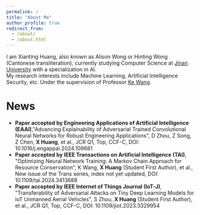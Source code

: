 ```yaml
---
permalink: /
title: "About Me"
author_profile: true
redirect_from: 
  - /about/
  - /about.html
---
```




I am Xianting Huang, also known as Alison Wong or Hinting Wong (Cantonese transliteration), currently studying Computer Science at [Jinan University](https://www.jnu.edu.cn) with a specialization in AI.   
My research interests include Machine Learning, Artificial Intelligence Security, etc. Under the supervision of Professor [Ke Wang](https://faculty.jnu.edu.cn/xxkxjsxy/wk/list.htm).


News
======
* **Paper accepted by Engineering Applications of Artificial Intelligence (EAAI)**,"Advancing Explainability of Adversarial Trained Convolutional Neural Networks for Robust Engineering Applications", D Zhou, Z Song, Z Chen, **X Huang**, et al., JCR Q1, Top, CCF-C, DOI: 10.1016/j.engappai.2024.109681
* **Paper accepted by IEEE Transactions on Artificial Intelligence (TAI)**, "Optimizing Neural Network Training: A Markov Chain Approach for Resource Conservation", K Wang, **X Huang** (Student First Author), et al., New issue of the Trans series, index not yet updated, DOI: 10.1109/tai.2024.3413688
* **Paper accepted by IEEE Internet of Things Journal (IoT-J)**, "Transferability of Adversarial Attacks on Tiny Deep Learning Models for IoT Unmanned Aerial Vehicles", S Zhou, **X Huang** (Student First Author), et al., JCR Q1, Top, CCF-C, DOI: 10.1109/jiot.2023.3329954
